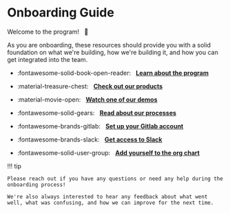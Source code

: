 # Onboarding Guide

Welcome to the program! &nbsp; :wave:

As you are onboarding, these resources should provide you with a solid foundation on what we're building, how we're building it, and how you can get integrated into the team.

<div class="grid cards" markdown>

-   :fontawesome-solid-book-open-reader: &nbsp; [**Learn about the program**](../../program)

-   :material-treasure-chest: &nbsp; [**Check out our products**](../../products/)

-   :material-movie-open: &nbsp; [**Watch one of our demos**](../../presentations/)

-   :fontawesome-solid-gears: &nbsp; [**Read about our processes**](../../process/)

-   :fontawesome-brands-gitlab: &nbsp; [**Set up your Gitlab account**](../../process/platforms/gitlab/#joining-the-instance)

-   :fontawesome-brands-slack: &nbsp; [**Get access to Slack**](../../process/platforms/slack/#joining-the-workspace)

-   :fontawesome-solid-user-group: &nbsp; [**Add yourself to the org chart**](https://gitlab.jatic.net/jatic/internal-docs/-/tree/main/docs/teams)

</div>

!!! tip

    Please reach out if you have any questions or need any help during the onboarding process!

    We're also always interested to hear any feedback about what went well, what was confusing, and how we can improve for the next time.
    